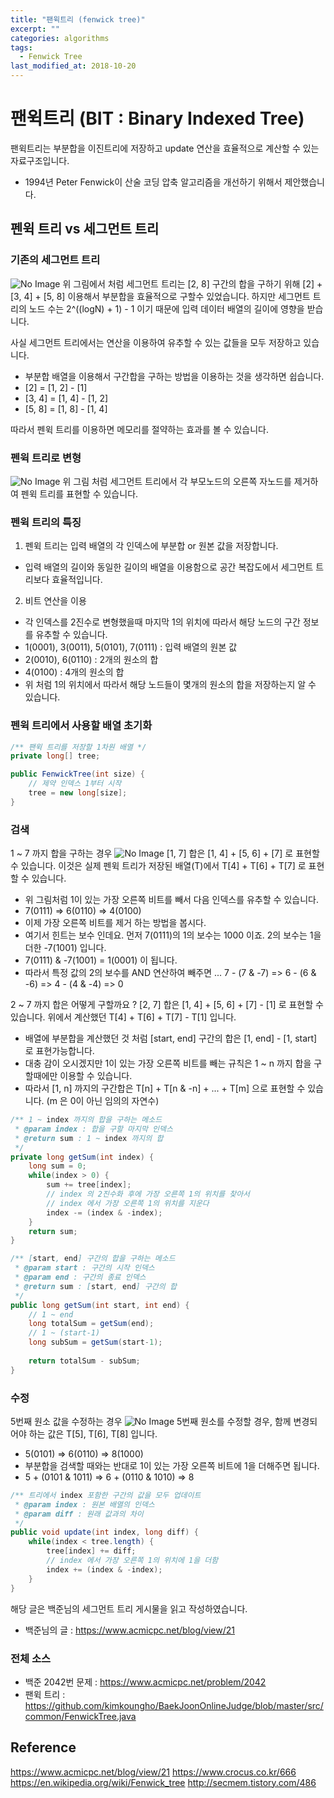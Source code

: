 ```yaml
---
title: "팬윅트리 (fenwick tree)"
excerpt: ""
categories: algorithms
tags:
  - Fenwick Tree
last_modified_at: 2018-10-20
---
```



# 팬윅트리 (BIT : Binary Indexed Tree)

팬윅트리는 부분합을 이진트리에 저장하고 update 연산을 효율적으로 계산할 수 있는 자료구조입니다.
- 1994년 Peter Fenwick이 산술 코딩 압축 알고리즘을 개선하기 위해서 제안했습니다.


## 펜윅 트리 vs 세그먼트 트리

### 기존의 세그먼트 트리 
![No Image](/assets/images/posts/20181020/segment_tree.jpeg)
위 그림에서 처럼 세그먼트 트리는 [2, 8] 구간의 합을 구하기 위해 [2] + [3, 4] + [5, 8] 이용해서 부분합을 효율적으로 구할수 있었습니다.
하지만 세그먼트 트리의 노드 수는 2^((logN) + 1) - 1 이기 때문에 입력 데이터 배열의 길이에 영향을 받습니다.

사실 세그먼트 트리에서는 연산을 이용하여 유추할 수 있는 값들을 모두 저장하고 있습니다.
- 부분합 배열을 이용해서 구간합을 구하는 방법을 이용하는 것을 생각하면 쉽습니다. 
- [2] = [1, 2] - [1]
- [3, 4] = [1, 4] - [1, 2]
- [5, 8] = [1, 8] - [1, 4]

따라서 펜윅 트리를 이용하면 메모리를 절약하는 효과를 볼 수 있습니다.


### 펜윅 트리로 변형
![No Image](/assets/images/posts/20181020/fenwick_tree_01.jpeg)
위 그림 처럼 세그먼트 트리에서 각 부모노드의 오른쪽 자노드를 제거하여 펜윅 트리를 표현할 수 있습니다.

### 펜윅 트리의 특징 
1. 펜윅 트리는 입력 배열의 각 인덱스에 부분합 or 원본 값을 저장합니다.
- 입력 배열의 길이와 동일한 길이의 배열을 이용함으로 공간 복잡도에서 세그먼트 트리보다 효율적입니다.
2. 비트 연산을 이용
- 각 인덱스를 2진수로 변형했을때 마지막 1의 위치에 따라서 해당 노드의 구간 정보를 유추할 수 있습니다.
- 1(0001), 3(0011), 5(0101), 7(0111) : 입력 배열의 원본 값
- 2(0010), 6(0110) : 2개의 원소의 합 
- 4(0100) : 4개의 원소의 합
- 위 처럼 1의 위치에서 따라서 해당 노드들이 몇개의 원소의 합을 저장하는지 알 수 있습니다.

### 펜윅 트리에서 사용할 배열 초기화
```java
/** 팬윅 트리를 저장할 1차원 배열 */
private long[] tree;

public FenwickTree(int size) {
    // 제약 인덱스 1부터 시작 
    tree = new long[size];
}
```

### 검색
1 ~ 7 까지 합을 구하는 경우
![No Image](/assets/images/posts/20181020/fenwick_tree_02.jpeg)
[1, 7] 합은 [1, 4] + [5, 6] + [7] 로 표현할 수 있습니다.
이것은 실제 펜윅 트리가 저장된 배열(T)에서 T[4] + T[6] + T[7] 로 표현할 수 있습니다.
- 위 그림처럼 1이 있는 가장 오른쪽 비트를 빼서 다음 인덱스를 유추할 수 있습니다.
- 7(0111) => 6(0110) => 4(0100) 
- 이제 가장 오른쪽 비트를 제거 하는 방법을 봅시다.
- 여기서 힌트는 보수 인데요. 먼저 7(0111)의 1의 보수는 1000 이죠. 2의 보수는 1을 더한 -7(1001) 입니다.
- 7(0111) & -7(1001) = 1(0001) 이 됩니다.
- 따라서 특정 값의 2의 보수를 AND 연산하여 빼주면 ... 7 - (7 & -7) => 6 - (6 & -6) => 4 - (4 & -4) => 0

2 ~ 7 까지 합은 어떻게 구할까요 ?
[2, 7] 합은 [1, 4] + [5, 6] + [7] - [1] 로 표현할 수 있습니다.
위에서 계산했던 T[4] + T[6] + T[7] - T[1] 입니다.
- 배열에 부분합을 계산했던 것 처럼 [start, end] 구간의 합은 [1, end] - [1, start] 로 표현가능합니다.
- 대충 감이 오시겠지만 1이 있는 가장 오른쪽 비트를 빼는 규칙은 1 ~ n 까지 합을 구할때에만 이용할 수 있습니다.
- 따라서 [1, n] 까지의 구간합은 T[n] + T[n & -n] + ... + T[m] 으로 표현할 수 있습니다. (m 은 0이 아닌 임의의 자연수)

```java
/** 1 ~ index 까지의 합을 구하는 메소드
 * @param index : 합을 구할 마지막 인덱스 
 * @return sum : 1 ~ index 까지의 합  
 */
private long getSum(int index) {
    long sum = 0;
    while(index > 0) {
        sum += tree[index];
        // index 의 2진수화 후에 가장 오른쪽 1의 위치를 찾아서
        // index 에서 가장 오른쪽 1의 위치를 지운다 
        index -= (index & -index);
    }
    return sum;
}

/** [start, end] 구간의 합을 구하는 메소드 
 * @param start : 구간의 시작 인덱스 
 * @param end : 구간의 종료 인덱스
 * @return sum : [start, end] 구간의 합  
 */
public long getSum(int start, int end) {
    // 1 ~ end
    long totalSum = getSum(end);
    // 1 ~ (start-1)
    long subSum = getSum(start-1);
    
    return totalSum - subSum;
}
```


### 수정
5번째 원소 값을 수정하는 경우
![No Image](/assets/images/posts/20181020/fenwick_tree_03.jpeg)
5번째 원소를 수정할 경우, 함께 변경되어야 하는 값은 T[5], T[6], T[8] 입니다.
- 5(0101) => 6(0110) => 8(1000) 
- 부분합을 검색할 때와는 반대로 1이 있는 가장 오른쪽 비트에 1을 더해주면 됩니다.
- 5 + (0101 & 1011) => 6 + (0110 & 1010) => 8 

```java
/** 트리에서 index 포함한 구간의 값을 모두 업데이트   
 * @param index : 원본 배열의 인덱스
 * @param diff : 원래 값과의 차이 
 */
public void update(int index, long diff) {
    while(index < tree.length) {
        tree[index] += diff;
        // index 에서 가장 오른쪽 1의 위치에 1을 더함  
        index += (index & -index);
    }
}
```

해당 글은 백준님의 세그먼트 트리 게시물을 읽고 작성하였습니다.
- 백준님의 글 : <https://www.acmicpc.net/blog/view/21>

### 전체 소스
- 백준 2042번 문제 : <https://www.acmicpc.net/problem/2042>
- 팬윅 트리 : <https://github.com/kimkoungho/BaekJoonOnlineJudge/blob/master/src/common/FenwickTree.java>


## Reference
<https://www.acmicpc.net/blog/view/21>
<https://www.crocus.co.kr/666>
<https://en.wikipedia.org/wiki/Fenwick_tree>
<http://secmem.tistory.com/486>

